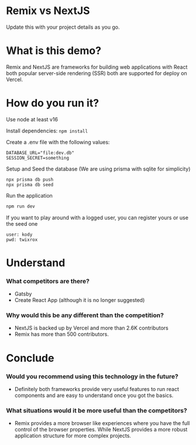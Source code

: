 # Remix vs NextJS

Update this with your project details as you go.

# What is this demo?

Remix and NextJS are frameworks for building web applications with React both popular server-side rendering (SSR) both are supported for deploy on Vercel.

# How do you run it?

Use node at least v16

Install dependencies:
`npm install`

Create a .env file with the following values:

```
DATABASE_URL="file:dev.db"
SESSION_SECRET=something
```

Setup and Seed the database (We are using prisma with sqlite for simplicity)

```
npx prisma db push
npx prisma db seed
```

Run the application

```sh
npm run dev
```

If you want to play around with a logged user, you can register yours or use the seed one

```
user: kody
pwd: twixrox
```

# Understand
### What competitors are there?

- Gatsby
- Create React App (although it is no longer suggested)

### Why would this be any different than the competition?

- NextJS is backed up by Vercel and more than 2.6K contributors
- Remix has more than 500 contributors.

# Conclude
### Would you recommend using this technology in the future?

- Definitely both frameworks provide very useful features to run react components and are easy to understand once you got the basics.

### What situations would it be more useful than the competitors?

- Remix provides a more browser like experiences where you have the full control of the browser properties. While NextJS provides a more robust application structure for more complex projects.
